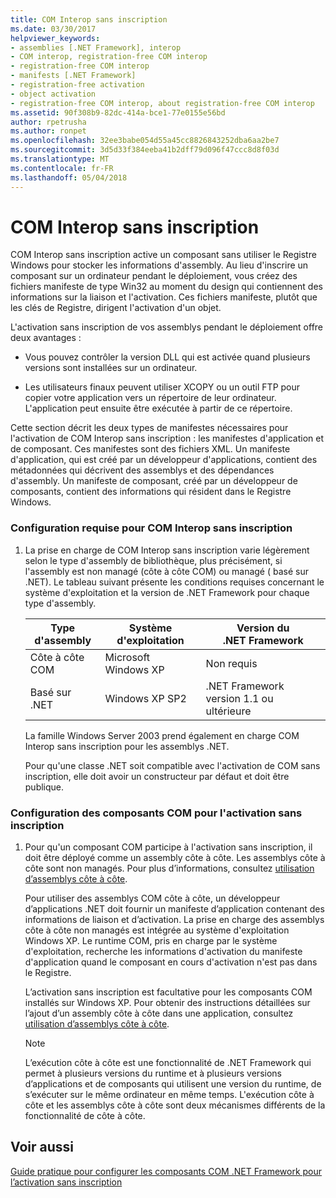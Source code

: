 ```yaml
---
title: COM Interop sans inscription
ms.date: 03/30/2017
helpviewer_keywords:
- assemblies [.NET Framework], interop
- COM interop, registration-free COM interop
- registration-free COM interop
- manifests [.NET Framework]
- registration-free activation
- object activation
- registration-free COM interop, about registration-free COM interop
ms.assetid: 90f308b9-82dc-414a-bce1-77e0155e56bd
author: rpetrusha
ms.author: ronpet
ms.openlocfilehash: 32ee3babe054d55a45cc8826843252dba6aa2be7
ms.sourcegitcommit: 3d5d33f384eeba41b2dff79d096f47ccc8d8f03d
ms.translationtype: MT
ms.contentlocale: fr-FR
ms.lasthandoff: 05/04/2018
---
```

# <a name="registration-free-com-interop"></a>COM Interop sans inscription
COM Interop sans inscription active un composant sans utiliser le Registre Windows pour stocker les informations d'assembly. Au lieu d'inscrire un composant sur un ordinateur pendant le déploiement, vous créez des fichiers manifeste de type Win32 au moment du design qui contiennent des informations sur la liaison et l'activation. Ces fichiers manifeste, plutôt que les clés de Registre, dirigent l'activation d'un objet.  
  
 L'activation sans inscription de vos assemblys pendant le déploiement offre deux avantages :  
  
-   Vous pouvez contrôler la version DLL qui est activée quand plusieurs versions sont installées sur un ordinateur.  
  
-   Les utilisateurs finaux peuvent utiliser XCOPY ou un outil FTP pour copier votre application vers un répertoire de leur ordinateur. L'application peut ensuite être exécutée à partir de ce répertoire.  
  
 Cette section décrit les deux types de manifestes nécessaires pour l'activation de COM Interop sans inscription : les manifestes d'application et de composant. Ces manifestes sont des fichiers XML. Un manifeste d'application, qui est créé par un développeur d'applications, contient des métadonnées qui décrivent des assemblys et des dépendances d'assembly. Un manifeste de composant, créé par un développeur de composants, contient des informations qui résident dans le Registre Windows.  
  
### <a name="requirements-for-registration-free-com-interop"></a>Configuration requise pour COM Interop sans inscription  
  
1.  La prise en charge de COM Interop sans inscription varie légèrement selon le type d'assembly de bibliothèque, plus précisément, si l'assembly est non managé (côte à côte COM) ou managé ( basé sur .NET). Le tableau suivant présente les conditions requises concernant le système d'exploitation et la version de .NET Framework pour chaque type d'assembly.  
  
    |Type d'assembly|Système d'exploitation|Version du .NET Framework|  
    |-------------------|----------------------|----------------------------|  
    |Côte à côte COM|Microsoft Windows XP|Non requis|  
    |Basé sur .NET|Windows XP SP2|.NET Framework version 1.1 ou ultérieure|  
  
     La famille Windows Server 2003 prend également en charge COM Interop sans inscription pour les assemblys .NET.  
  
     Pour qu'une classe .NET soit compatible avec l'activation de COM sans inscription, elle doit avoir un constructeur par défaut et doit être publique.  
  
### <a name="configuring-com-components-for-registration-free-activation"></a>Configuration des composants COM pour l'activation sans inscription  
  
1.  Pour qu'un composant COM participe à l'activation sans inscription, il doit être déployé comme un assembly côte à côte. Les assemblys côte à côte sont non managés.  Pour plus d’informations, consultez [utilisation d’assemblys côte à côte](https://msdn.microsoft.com/library/windows/desktop/aa376618.aspx).  
  
     Pour utiliser des assemblys COM côte à côte, un développeur d’applications .NET doit fournir un manifeste d’application contenant des informations de liaison et d’activation. La prise en charge des assemblys côte à côte non managés est intégrée au système d'exploitation Windows XP. Le runtime COM, pris en charge par le système d'exploitation, recherche les informations d'activation du manifeste d'application quand le composant en cours d'activation n'est pas dans le Registre.  
  
     L’activation sans inscription est facultative pour les composants COM installés sur Windows XP. Pour obtenir des instructions détaillées sur l’ajout d’un assembly côte à côte dans une application, consultez [utilisation d’assemblys côte à côte](https://msdn.microsoft.com/library/windows/desktop/aa376618.aspx).  
  
    > [!NOTE]
    >  L’exécution côte à côte est une fonctionnalité de .NET Framework qui permet à plusieurs versions du runtime et à plusieurs versions d’applications et de composants qui utilisent une version du runtime, de s’exécuter sur le même ordinateur en même temps. L'exécution côte à côte et les assemblys côte à côte sont deux mécanismes différents de la fonctionnalité de côte à côte.  
  
## <a name="see-also"></a>Voir aussi  
 [Guide pratique pour configurer les composants COM .NET Framework pour l’activation sans inscription](../../../docs/framework/interop/configure-net-framework-based-com-components-for-reg.md)

